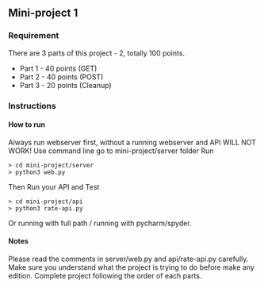 ## Mini-project 1

### Requirement
There are 3 parts of this project - 2, totally 100 points.
* Part 1 - 40 points (GET)
* Part 2 - 40 points (POST)
* Part 3 - 20 points (Cleanup)

### Instructions 
#### How to run 
Always run webserver first, without a running webserver and API WILL NOT WORK!
Use command line go to mini-project/server folder
Run 
```
> cd mini-project/server
> python3 web.py
```
Then Run your API and Test
```
> cd mini-project/api
> python3 rate-api.py
```
Or running with full path / running with pycharm/spyder. 

#### Notes
Please read the comments in server/web.py and api/rate-api.py carefully.
Make sure you understand what the project is trying to do before make any edition.
Complete project following the order of each parts.
